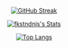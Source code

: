 <div align=center>
 
[![GitHub Streak](https://streak-stats.demolab.com/?user=DenverCoder1&theme=dark)](https://git.io/streak-stats)

[![fkstndnjs's Stats](https://github-readme-stats.vercel.app/api?username=fkstndnjs&show_icons=true&theme=radical)](https://github.com/fkstndnjs?tab=repositories)
 
[![Top Langs](https://github-readme-stats.vercel.app/api/top-langs/?username=fkstndnjs)](https://github.com/anuraghazra/github-readme-stats)
 
</div>
